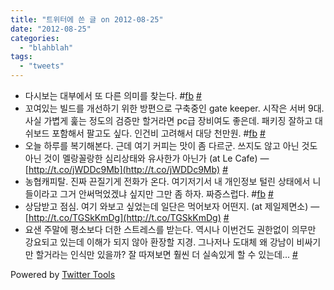```yaml
---
title: "트위터에 쓴 글 on 2012-08-25"
date: "2012-08-25"
categories: 
  - "blahblah"
tags: 
  - "tweets"
---
```


- 다시보는 대부에서 또 다른 의미를 찾는다. #[fb](http://search.twitter.com/search?q=%23fb) [#](http://twitter.com/blurblah/statuses/237197751513931777)
- 꼬여있는 빌드를 개선하기 위한 방편으로 구축중인 gate keeper. 시작은 서버 9대. 사실 가볍게 훑는 정도의 검증만 할거라면 pc급 장비여도 좋은데. 패키징 잘하고 대쉬보드 포함해서 팔고도 싶다. 인건비 고려해서 대당 천만원. #[fb](http://search.twitter.com/search?q=%23fb) [#](http://twitter.com/blurblah/statuses/237919055179288577)
- 오늘 하루를 복기해본다. 근데 여기 커피는 맛이 좀 다르군. 쓰지도 않고 아닌 것도 아닌 것이 멜랑꼴랑한 심리상태와 유사한가 아닌가 (at Le Cafe) — [http://t.co/jWDDc9Mb](http://t.co/jWDDc9Mb) [#](http://twitter.com/blurblah/statuses/238230187454644224)
- 농협캐피탈. 진짜 끈질기게 전화가 온다. 여기저기서 내 개인정보 털린 상태에서 니들이라고 그거 안써먹었겠냐 싶지만 그만 좀 하자. 짜증스럽다. #[fb](http://search.twitter.com/search?q=%23fb) [#](http://twitter.com/blurblah/statuses/238918270797893632)
- 상담받고 점심. 여기 와보고 싶었는데 일단은 먹어보자 어떤지. (at 제일제면소) — [http://t.co/TGSkKmDg](http://t.co/TGSkKmDg) [#](http://twitter.com/blurblah/statuses/239211719870775297)
- 요샌 주말에 평소보다 더한 스트레스를 받는다. 역시나 이번건도 권한없이 의무만 강요되고 있는데 이해가 되지 않아 환장할 지경. 그나저나 도대체 왜 강남이 비싸기만 할거라는 인식만 있을까? 잘 따져보면 훨씬 더 실속있게 할 수 있는데... [#](http://twitter.com/blurblah/statuses/239303038202937344)

Powered by [Twitter Tools](http://alexking.org/projects/wordpress)
